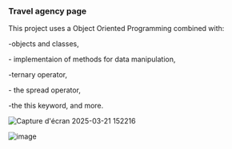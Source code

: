 <h3>Travel agency page</h3>

<p>This project uses a Object Oriented Programming combined with: </p>
<p>-objects and classes,</p>
<p>- implementaion of methods for data manipulation,</p>
<p>-ternary operator,</p>
<p>- the spread operator,</p>
<p>-the this keyword, and more.</p>

![Capture d'écran 2025-03-21 152216](https://github.com/user-attachments/assets/4a924905-6095-44e9-9a75-9b63986fb6f4)


![image](https://github.com/user-attachments/assets/0882a2d9-10ca-42da-8bed-ea0977b5582c)
